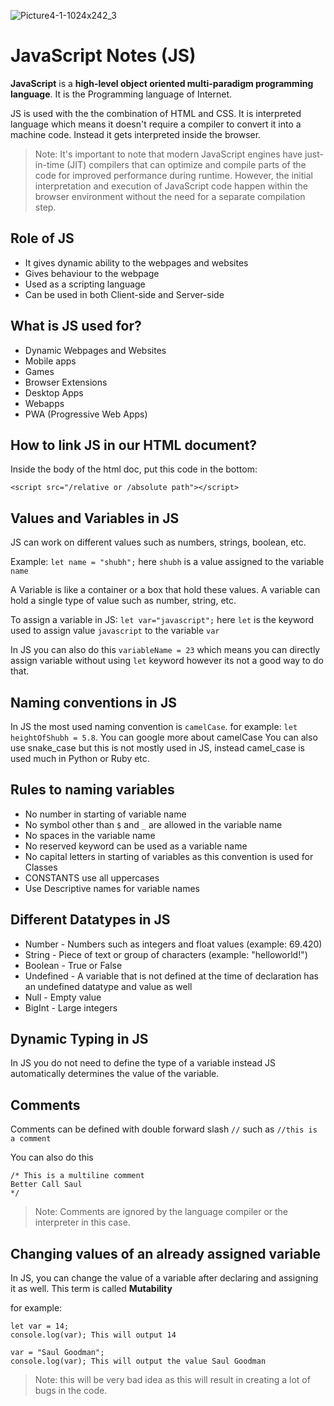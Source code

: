 ![Picture4-1-1024x242_3](https://github.com/shubhsharma19/web-development-notes/assets/69891912/b47840c9-0d9b-4838-a161-abbeb598cd61)

# JavaScript Notes (JS)

**JavaScript** is a **high-level object oriented multi-paradigm programming language**. It is the Programming language of Internet. 

JS is used with the the combination of HTML and CSS. It is interpreted language which means it doesn't require a compiler to convert it into a machine code. Instead it gets interpreted inside the browser.

> Note: It's important to note that modern JavaScript engines have just-in-time (JIT) compilers that can optimize and compile parts of the code for improved performance during runtime. However, the initial interpretation and execution of JavaScript code happen within the browser environment without the need for a separate compilation step.

## Role of JS
- It gives dynamic ability to the webpages and websites
- Gives behaviour to the webpage
- Used as a scripting language
- Can be used in both Client-side and Server-side

## What is JS used for?
- Dynamic Webpages and Websites
- Mobile apps 
- Games
- Browser Extensions
- Desktop Apps
- Webapps
- PWA (Progressive Web Apps)

## How to link JS in our HTML document?
Inside the body of the html doc, put this code in the bottom:

`<script src="/relative or /absolute path"></script>`

## Values and Variables in JS
JS can work on different values such as numbers, strings, boolean, etc.

Example: `let name = "shubh";` here `shubh` is a value assigned to the variable `name` 

A Variable is like a container or a box that hold these values. A variable can hold a single type of value such as number, string, etc.

To assign a variable in JS: `let var="javascript";` here `let` is the keyword used to assign value `javascript` to the variable `var`

In JS you can also do this `variableName = 23` which means you can directly assign variable without using `let` keyword however its not a good way to do that.

## Naming conventions in JS
In JS the most used naming convention is `camelCase`. for example: `let heightOfShubh = 5.8`. You can google more about camelCase
You can also use snake_case but this is not mostly used in JS, instead camel_case is used much in Python or Ruby etc.

## Rules to naming variables
- No number in starting of variable name
- No symbol other than `$` and `_` are allowed in the variable name
- No spaces in the variable name
- No reserved keyword can be used as a variable name
- No capital letters in starting of variables as this convention is used for Classes
- CONSTANTS use all uppercases
- Use Descriptive names for variable names

## Different Datatypes in JS
- Number - Numbers such as integers and float values (example: 69.420)
- String - Piece of text or group of characters (example: "helloworld!")
- Boolean - True or False
- Undefined - A variable that is not defined at the time of declaration has an undefined datatype and value as well 
- Null - Empty value
- BigInt - Large integers

## Dynamic Typing in JS
In JS you do not need to define the type of a variable instead JS automatically determines the value of the variable.

## Comments
Comments can be defined with double forward slash `//` such as `//this is a comment` 

You can also do this 

```
/* This is a multiline comment
Better Call Saul
*/
```

> Note: Comments are ignored by the language compiler or the interpreter in this case.

## Changing values of an already assigned variable
In JS, you can change the value of a variable after declaring and assigning it as well. This term is called **Mutability**

for example: 
```
let var = 14;
console.log(var); This will output 14

var = "Saul Goodman";
console.log(var); This will output the value Saul Goodman
```
> Note: this will be very bad idea as this will result in creating a lot of bugs in the code.
